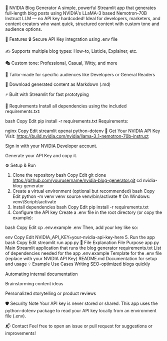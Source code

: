 📝 NVIDIA Blog Generator
A simple, powerful Streamlit app that generates full-length blog posts using NVIDIA's LLaMA-3 based Nemotron-70B Instruct LLM — no API key hardcoded! Ideal for developers, marketers, and content creators who want quick, structured content with custom tone and audience options.

🚀 Features
🔒 Secure API Key integration using .env file

✍️ Supports multiple blog types: How-to, Listicle, Explainer, etc.

🎭 Custom tone: Professional, Casual, Witty, and more

🎯 Tailor-made for specific audiences like Developers or General Readers

📜 Download generated content as Markdown (.md)

⚡ Built with Streamlit for fast prototyping

🔧 Requirements
Install all dependencies using the included requirements.txt:

bash
Copy
Edit
pip install -r requirements.txt
Requirements:

nginx
Copy
Edit
streamlit
openai
python-dotenv
🔑 Get Your NVIDIA API Key
Visit: https://build.nvidia.com/nvidia/llama-3_1-nemotron-70b-instruct

Sign in with your NVIDIA Developer account.

Generate your API Key and copy it.

⚙️ Setup & Run
1. Clone the repository
bash
Copy
Edit
git clone https://github.com/yourusername/nvidia-blog-generator.git
cd nvidia-blog-generator
2. Create a virtual environment (optional but recommended)
bash
Copy
Edit
python -m venv venv
source venv/bin/activate  # On Windows: venv\Scripts\activate
3. Install dependencies
bash
Copy
Edit
pip install -r requirements.txt
4. Configure the API key
Create a .env file in the root directory (or copy the example):

bash
Copy
Edit
cp .env.example .env
Then, add your key like so:

env
Copy
Edit
NVIDIA_API_KEY=your-nvidia-api-key-here
5. Run the app
bash
Copy
Edit
streamlit run app.py
📁 File Explanation
File	Purpose
app.py	Main Streamlit application that runs the blog generator
requirements.txt	List of dependencies needed for the app
.env.example	Template for the .env file (replace with your NVIDIA API Key)
README.md	Documentation for setup and usage
💡 Example Use Cases
Writing SEO-optimized blogs quickly

Automating internal documentation

Brainstorming content ideas

Personalized storytelling or product reviews

🛡️ Security Note
Your API key is never stored or shared. This app uses the python-dotenv package to read your API key locally from an environment file (.env).

📬 Contact
Feel free to open an issue or pull request for suggestions or improvements!

